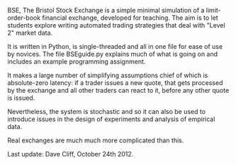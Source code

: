 BSE, The Bristol Stock Exchange is a simple minimal simulation of a limit-order-book financial exchange, developed for teaching. The aim is to let students explore writing automated trading strategies that deal with "Level 2" market data.

It is written in Python, is single-threaded and all in one file for ease of use by novices. The file BSEguide.py explains much of what is going on and includes an example programming assignment.  

It makes a large number of simplifying assumptions chief of which is absolute-zero latency: if a trader issues a new quote, that gets processed by the exchange and all other traders can react to it, before any other quote is issued. 

Nevertheless, the system is stochastic and so it can also be used to introduce issues in the design of experiments and analysis of empirical data.

Real exchanges are much much more complicated than this. 

Last update: Dave Cliff, October 24th 2012. 